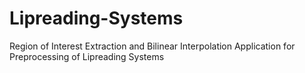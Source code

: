 # Lipreading-Systems
Region of Interest Extraction and Bilinear Interpolation Application for  Preprocessing of Lipreading Systems
